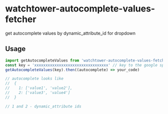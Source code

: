 # watchtower-autocomplete-values-fetcher

get autocomplete values by dynamic_attribute_id for dropdown

## Usage

```javascript
import getAutocompleteValues from 'watchtower-autocomplete-values-fetcher'
const key = 'xxxxxxxxxxxxxxxxxxxxxxxxxxxxxxxxx' // key to the google spreadsheet with the data
getAutocompleteValues(key).then((autocomplete) => your_code)

// autocomplete looks like
//  {
//    1: ['value1', 'value2'],
//    2: ['value3', 'value4']
//  }

// 1 and 2 - dynamic_attribute ids
```
